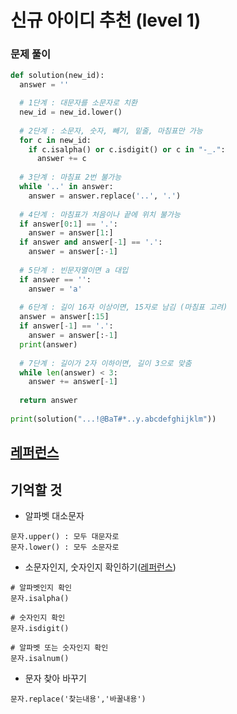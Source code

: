 신규 아이디 추천 (level 1)
===
### 문제 풀이
```python
def solution(new_id):
  answer = ''

  # 1단계 : 대문자를 소문자로 치환
  new_id = new_id.lower()
  
  # 2단계 : 소문자, 숫자, 빼기, 밑줄, 마침표만 가능
  for c in new_id:
    if c.isalpha() or c.isdigit() or c in "-_.":
      answer += c
      
  # 3단계 : 마침표 2번 불가능
  while '..' in answer:
    answer = answer.replace('..', '.')
    
  # 4단계 : 마침표가 처음이나 끝에 위치 불가능
  if answer[0:1] == '.':
    answer = answer[1:]
  if answer and answer[-1] == '.':
    answer = answer[:-1]
    
  # 5단계 : 빈문자열이면 a 대입
  if answer == '':
    answer = 'a'
  
  # 6단계 : 길이 16자 이상이면, 15자로 남김 (마침표 고려)
  answer = answer[:15]
  if answer[-1] == '.':
    answer = answer[:-1]
  print(answer)
  
  # 7단계 : 길이가 2자 이하이면, 길이 3으로 맞춤
  while len(answer) < 3:
    answer += answer[-1]
    
  return answer
  
print(solution("...!@BaT#*..y.abcdefghijklm"))
```

[레퍼런스](https://coding-grandpa.tistory.com/93)
---
## 기억할 것
- 알파벳 대소문자
```
문자.upper() : 모두 대문자로
문자.lower() : 모두 소문자로
```

- 소문자인지, 숫자인지 확인하기([레퍼런스](https://appia.tistory.com/178))
```
# 알파벳인지 확인
문자.isalpha()

# 숫자인지 확인
문자.isdigit()

# 알파벳 또는 숫자인지 확인
문자.isalnum()
```
- 문자 찾아 바꾸기
```
문자.replace('찾는내용','바꿀내용')
```

